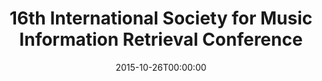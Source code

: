 ---
acronym: ISMIR 2015
date: '2015-10-26T00:00:00'
ext_url: http://ismir2015.uma.es/
location: Malaga, Spain
submission_date: '2015-04-27T00:00:00'
title: 16th International Society for Music Information Retrieval Conference
---